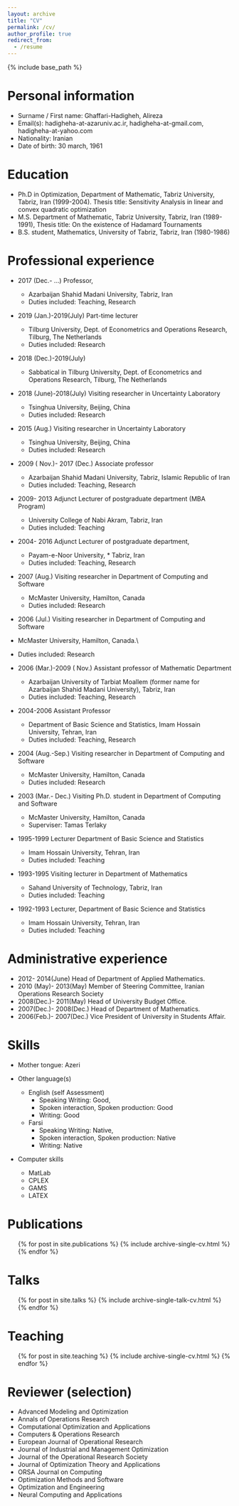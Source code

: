 ```yaml
---
layout: archive
title: "CV"
permalink: /cv/
author_profile: true
redirect_from:
  - /resume
---
```


{% include base_path %}

Personal information
======
* Surname / First name: Ghaffari-Hadigheh, Alireza
* Email(s): hadigheha-at-azaruniv.ac.ir, hadigheha-at-gmail.com, hadigheha-at-yahoo.com
* Nationality: Iranian
* Date of birth: 30 march, 1961

Education
======
* Ph.D in Optimization, Department of Mathematic, Tabriz University, Tabriz, Iran (1999-2004). Thesis title: Sensitivity Analysis in linear and convex quadratic optimization
* M.S. Department of Mathematic, Tabriz University, Tabriz, Iran (1989-1991), Thesis title: On the existence of Hadamard Tournaments
* B.S. student, Mathematics, University of Tabriz, Tabriz, Iran (1980-1986)

Professional experience
======
* 2017 (Dec.- ...) Professor, 
  * Azarbaijan Shahid Madani University, Tabriz, Iran 
  * Duties included: Teaching, Research

* 2019 (Jan.)-2019(July) Part-time lecturer
  * Tilburg University, Dept. of Econometrics and Operations Research, Tilburg, The Netherlands
  * Duties included: Research
  
* 2018 (Dec.)-2019(July) 
  * Sabbatical in Tilburg University, Dept. of Econometrics and Operations Research, Tilburg, The Netherlands

* 2018 (June)-2018(July) Visiting researcher in Uncertainty Laboratory 
  * Tsinghua University, Beijing, China
  * Duties included: Research


* 2015 (Aug.) Visiting researcher in Uncertainty Laboratory
  * Tsinghua University, Beijing, China
  * Duties included: Research

* 2009 ( Nov.)- 2017 (Dec.) Associate professor
  * Azarbaijan Shahid Madani University, Tabriz, Islamic Republic of Iran
  * Duties included: Teaching, Research


* 2009- 2013 Adjunct Lecturer of postgraduate department (MBA Program)
  * University College of Nabi Akram, Tabriz, Iran
  * Duties included: Teaching


* 2004- 2016  Adjunct Lecturer of postgraduate department, 
  * Payam-e-Noor University, * Tabriz, Iran
  * Duties included: Teaching, Research


* 2007 (Aug.) Visiting researcher in Department of Computing and Software  
  * McMaster University, Hamilton, Canada
  * Duties included:  Research


* 2006 (Jul.) Visiting researcher in Department of Computing and Software
 * McMaster University,  Hamilton, Canada.\
  * Duties included: Research


* 2006 (Mar.)-2009 ( Nov.) Assistant professor of Mathematic Department
  * Azarbaijan University of Tarbiat Moallem (former name for Azarbaijan Shahid Madani University),  Tabriz, Iran
  * Duties included: Teaching, Research


* 2004-2006 Assistant Professor
  * Department of Basic Science and Statistics, Imam Hossain University, Tehran, Iran
  * Duties included: Teaching, Research


* 2004 (Aug.-Sep.) Visiting researcher in Department of Computing and Software
  * McMaster University, Hamilton, Canada
  * Duties included: Research


* 2003 (Mar.- Dec.) Visiting Ph.D. student in Department of Computing and Software
  * McMaster University, Hamilton, Canada
  * Superviser: Tamas Terlaky

* 1995-1999 Lecturer Department of Basic Science and Statistics
  * Imam Hossain University,  Tehran, Iran
  * Duties included: Teaching


* 1993-1995 Visiting lecturer in Department of Mathematics
  * Sahand University of Technology, Tabriz, Iran
  * Duties included: Teaching


* 1992-1993 Lecturer, Department of Basic Science and Statistics
  * Imam Hossain University, Tehran, Iran
  * Duties included: Teaching
  
  
Administrative experience
======

* 2012- 2014(June) Head of Department of Applied Mathematics.
* 2010 (May)- 2013(May) Member of Steering Committee, Iranian Operations Research Society
* 2008(Dec.)- 2011(May) Head of University Budget Office.
* 2007(Dec.)- 2008(Dec.) Head of Department of Mathematics.
* 2006(Feb.)- 2007(Dec.) Vice President of University in Students Affair.

Skills
======
* Mother tongue: Azeri
* Other language(s)
  * English (self Assessment)
     * Speaking Writing: Good, 
     * Spoken interaction, Spoken production: Good
     * Writing: Good
  * Farsi 
     * Speaking Writing: Native, 
     * Spoken interaction, Spoken production: Native
     * Writing: Native 

* Computer skills
   * MatLab
   * CPLEX
   * GAMS
   * LATEX
 
Publications
======
  <ul>{% for post in site.publications %}
    {% include archive-single-cv.html %}
  {% endfor %}</ul>
  
Talks
======
  <ul>{% for post in site.talks %}
    {% include archive-single-talk-cv.html %}
  {% endfor %}</ul>
  
Teaching
======
  <ul>{% for post in site.teaching %}
    {% include archive-single-cv.html %}
  {% endfor %}</ul>
  
Reviewer (selection)
======
- Advanced Modeling and Optimization
- Annals of Operations Research
- Computational Optimization and Applications
- Computers & Operations Research 
- European Journal of Operational Research
- Journal of Industrial and Management Optimization
- Journal of the Operational Research Society
- Journal of Optimization Theory and Applications 
- ORSA Journal on Computing
- Optimization Methods and Software
- Optimization and Engineering
- Neural Computing and Applications 

